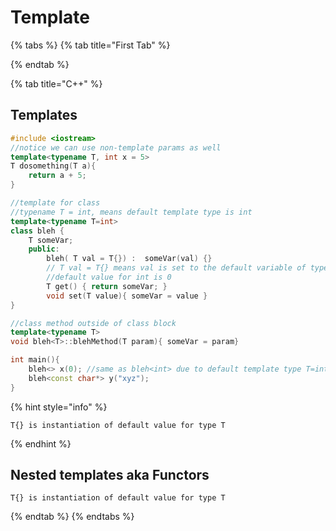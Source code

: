 # Template

{% tabs %}
{% tab title="First Tab" %}

{% endtab %}

{% tab title="C++" %}
## Templates

```cpp
#include <iostream>
//notice we can use non-template params as well
template<typename T, int x = 5>
T dosomething(T a){
    return a + 5;
}

```

```cpp
//template for class
//typename T = int, means default template type is int
template<typename T=int>
class bleh {
    T someVar;
    public: 
        bleh( T val = T{}) :  someVar(val) {}
        // T val = T{} means val is set to the default variable of type T
        //default value for int is 0     
        T get() { return someVar; }
        void set(T value){ someVar = value }
}

//class method outside of class block
template<typename T>
void bleh<T>::blehMethod(T param){ someVar = param} 

int main(){
    bleh<> x(0); //same as bleh<int> due to default template type T=int
    bleh<const char*> y("xyz");
}
```

{% hint style="info" %}
```
T{} is instantiation of default value for type T
```
{% endhint %}

## Nested templates aka Functors

```text
T{} is instantiation of default value for type T
```
{% endtab %}
{% endtabs %}





